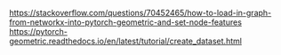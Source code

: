 https://stackoverflow.com/questions/70452465/how-to-load-in-graph-from-networkx-into-pytorch-geometric-and-set-node-features
https://pytorch-geometric.readthedocs.io/en/latest/tutorial/create_dataset.html